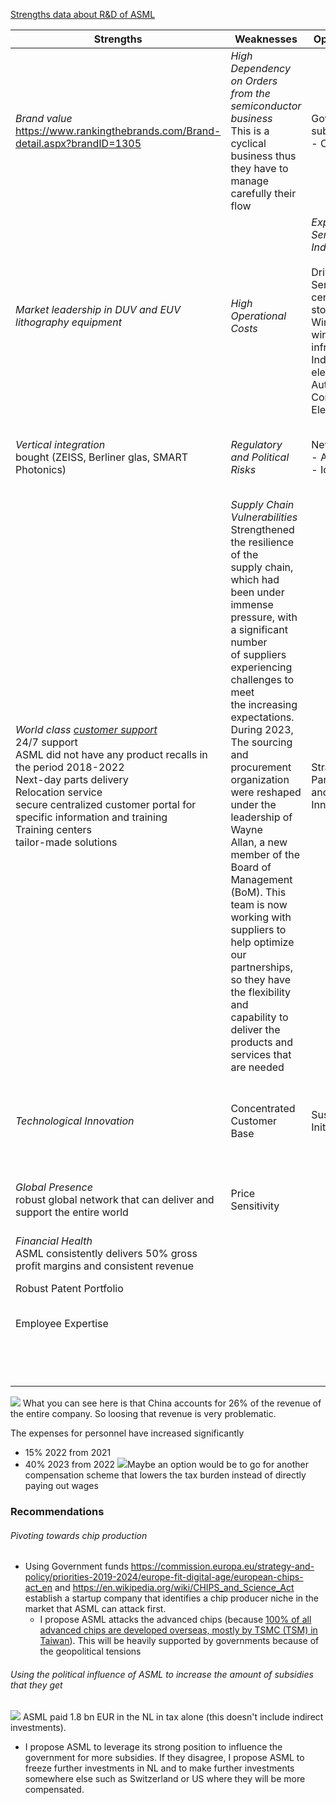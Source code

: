 [Strengths data about R&D of ASML](Maastricht/2025/q1/entrepreneurship%20&%20innovation/Module%209/ASML.md)

| Strengths                                                                                                                                                                                                                                                                                                                                            | Weaknesses                                                                                                                                                                                                                                                                                                                                                                                                                                                                                                                                                                                                         | Opportunities                                                                                                                                                                                                    | Threaths                                                                    |
| ---------------------------------------------------------------------------------------------------------------------------------------------------------------------------------------------------------------------------------------------------------------------------------------------------------------------------------------------------- | ------------------------------------------------------------------------------------------------------------------------------------------------------------------------------------------------------------------------------------------------------------------------------------------------------------------------------------------------------------------------------------------------------------------------------------------------------------------------------------------------------------------------------------------------------------------------------------------------------------------ | ---------------------------------------------------------------------------------------------------------------------------------------------------------------------------------------------------------------- | --------------------------------------------------------------------------- |
| *Brand value*<br>https://www.rankingthebrands.com/Brand-detail.aspx?brandID=1305                                                                                                                                                                                                                                                                     | *High Dependency on Orders from the semiconductor business*<br>This is a cyclical business thus they have to manage carefully their flow                                                                                                                                                                                                                                                                                                                                                                                                                                                                           | Government subsidies<br>- CHIPS Act                                                                                                                                                                              | *Geopolitical tensions*                                                     |
| *Market leadership in DUV and EUV lithography equipment*                                                                                                                                                                                                                                                                                             | *High Operational Costs*                                                                                                                                                                                                                                                                                                                                                                                                                                                                                                                                                                                           | *Expansion of Semiconductor Industry*<br><br>Driven by<br>Servers, data <br>centers and storage,<br>Wired and wireless <br>infrastructure,<br>Industrial <br>electronics,<br>Automotive,<br>Consumer Electronics | *Uncertain global economy*                                                  |
| *Vertical integration* <br>bought (ZEISS, Berliner glas, SMART Photonics)                                                                                                                                                                                                                                                                            | *Regulatory and Political Risks*                                                                                                                                                                                                                                                                                                                                                                                                                                                                                                                                                                                   | New Markets<br>- AI<br>- IoT<br>                                                                                                                                                                                 | *Pressure on innovation in ecosystem*<br>Protection of IP and cyber attacks |
| *World class [customer support](https://www.asml.com/en/products/customer-support)* <br>24/7 support<br>ASML did not have any product recalls in the period 2018-2022<br>Next-day parts delivery<br>Relocation service<br>secure centralized customer portal for specific information and training <br>Training centers<br>tailor-made solutions<br> | *Supply Chain Vulnerabilities*<br>Strengthened the resilience of the <br>supply chain, which had been under <br>immense pressure, with a significant number <br>of suppliers experiencing challenges to meet <br>the increasing expectations. During 2023, <br>The sourcing and procurement <br>organization were reshaped under the leadership of Wayne <br>Allan, a new member of the Board of <br>Management (BoM). This team is now <br>working with suppliers to help optimize our <br>partnerships, so they have the flexibility and <br>capability to deliver the products and <br>services that are needed | Strategic Partnerships and Innovations<br>                                                                                                                                                                       | *Growth challenges*<br>Increasing production is hard                        |
| *Technological Innovation*                                                                                                                                                                                                                                                                                                                           | Concentrated Customer Base                                                                                                                                                                                                                                                                                                                                                                                                                                                                                                                                                                                         | Sustainability Initiatives                                                                                                                                                                                       | *Strengthening ESG regulations and increasing stakeholder expectations*     |
| *Global Presence*<br>robust global network that can deliver and support the entire world<br>                                                                                                                                                                                                                                                         | Price Sensitivity                                                                                                                                                                                                                                                                                                                                                                                                                                                                                                                                                                                                  |                                                                                                                                                                                                                  | *Climate change fueling extreme weather*                                    |
| *Financial Health*<br>ASML consistently delivers 50% gross profit margins and consistent revenue                                                                                                                                                                                                                                                     |                                                                                                                                                                                                                                                                                                                                                                                                                                                                                                                                                                                                                    |                                                                                                                                                                                                                  | *Intellectual property rights*                                              |
| Robust Patent Portfolio                                                                                                                                                                                                                                                                                                                              |                                                                                                                                                                                                                                                                                                                                                                                                                                                                                                                                                                                                                    |                                                                                                                                                                                                                  | *Supply chain disruption*                                                   |
| Employee Expertise                                                                                                                                                                                                                                                                                                                                   |                                                                                                                                                                                                                                                                                                                                                                                                                                                                                                                                                                                                                    |                                                                                                                                                                                                                  | Rapid Technological Shifts                                                  |
|                                                                                                                                                                                                                                                                                                                                                      |                                                                                                                                                                                                                                                                                                                                                                                                                                                                                                                                                                                                                    |                                                                                                                                                                                                                  | Talent Acquisition and Retention                                            |


![](Pasted%20image%2020241008112610.png)
What you can see here is that China accounts for 26% of the revenue of the entire company. So loosing that revenue is very problematic.

The expenses for personnel have increased significantly 
- 15% 2022 from 2021
- 40% 2023 from 2022
![](Pasted%20image%2020241008113130.png)Maybe an option would be to go for another compensation scheme that lowers the tax burden instead of directly paying out wages


### Recommendations
###### Pivoting towards chip production
- Using Government funds https://commission.europa.eu/strategy-and-policy/priorities-2019-2024/europe-fit-digital-age/european-chips-act_en and https://en.wikipedia.org/wiki/CHIPS_and_Science_Act establish a startup company that identifies a chip producer niche in the market that ASML can attack first.
	- I propose ASML attacks the advanced chips (because [100% of all advanced chips are developed overseas, mostly by TSMC (TSM) in Taiwan](https://finance.yahoo.com/news/us-chip-manufacturing-capacity-projected-to-triple-by-2032-fueled-by-chips-act-industry-leader-142127075.html)). This will be heavily supported by governments because of the geopolitical tensions
###### Using the political influence of ASML to increase the amount of subsidies that they get
![](Pasted%20image%2020241011135643.png)
ASML paid 1.8 bn EUR in the NL in tax alone (this doesn't include indirect investments).
- I propose ASML to leverage its strong position to influence the government for more subsidies. If they disagree, I propose ASML to freeze further investments in NL and to make further investments somewhere else such as Switzerland or US where they will be more compensated.